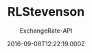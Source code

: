 ---
title: RLStevenson
github: https://github.com/ExchangeRate-API/rlstevenson-jekyll-theme
demo: https://www.exchangerate-api.com/rlstevenson/
author: ExchangeRate-API
ssg:
  - Jekyll
cms:
  - Markdown
date: 2016-09-08T12:22:19.000Z
description: 'A Bootstrap clone of the popular Hyde theme for Jekyll. '
draft: true
publish_date: '2016-09-08T12:22:19Z'
update_date: '2016-10-13T09:09:27Z'
github_star: 8
github_fork: 16
---